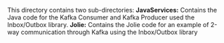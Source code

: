 This directory contains two sub-directories:
**JavaServices:** Contains the Java code for the Kafka Consumer and Kafka Producer used the Inbox/Outbox library. 
**Jolie:** Contains the Jolie code for an example of 2-way communication through Kafka using the Inbox/Outbox library